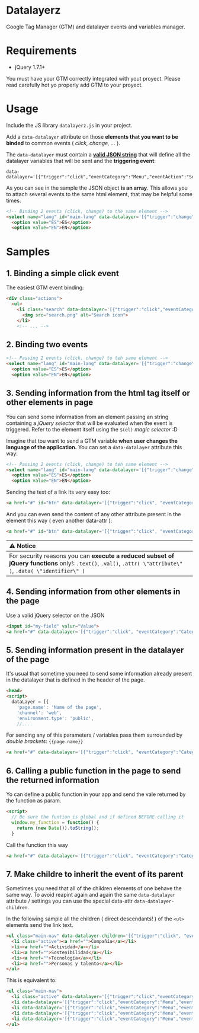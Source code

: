 # Datalayerz
Google Tag Manager (GTM) and datalayer events and variables manager.

# Requirements

- jQuery 1.7.1+

You must have your GTM correctly integrated with yout proyect. Please read carefully hot yo properly add GTM to your proyect.

# Usage

Include the JS library `datalayerz.js` in your project.

Add a `data-datalayer` attribute on those **elements that you want to be binded** to common events ( _click, change, ..._ ).

The `data-datalayer` must contain a **[valid JSON string](https://jsonlint.com/)** that will define all the datalayer variables that will be sent and the **triggering event**:

````
data-datalayer='[{"trigger":"click","eventCategory":"Menu","eventAction":"Search"}]'
````

As you can see in the sample the JSON object **is an array**. This allows you to attach several events to the same html element, that may be helpful some times.

````html
<!-- Binding 2 events (click, change) to the same element -->
<select name="lang" id="main-lang" data-datalayer='[{"trigger":"change", "eventCategory":"Category1", "eventAction":"Language changed"}, {"trigger":"click", "eventCategory":"Category2", "eventAction":"Open lang selector"}]'>
  <option value="ES">ES</option>
  <option value="EN">EN</option>
````

# Samples

## 1. Binding a simple click event

The easiest GTM event binding:

````html
<div class="actions">
  <ul>
    <li class="search" data-datalayer='[{"trigger":"click","eventCategory":"Menu","eventAction":"Show search"}]' >
      <img src="search.png" alt="Search icon">
    </li>
    <!-- ... -->
````

## 2. Binding two events

````html
<!-- Passing 2 events (click, change) to teh same element -->
<select name="lang" id="main-lang" data-datalayer='[{"trigger":"change", "eventCategory":"Category1", "eventAction":"Language changed"}, {"trigger":"click", "eventCategory":"Category2", "eventAction":"Open lang selector"}]'>
  <option value="ES">ES</option>
  <option value="EN">EN</option>
````

## 3. Sending information from the html tag itself or other elements in page

You can send some information from an element passing an string containing a _jQuery selector_ that will be evaluated when the event is triggered. Refer to the element itself using the `$(el)` _magic selector_ :D

Imagine that tou want to send a GTM variable **when user changes the language of the application.** You can set a `data-datalayer` attribute this way:

````html
<!-- Passing 2 events (click, change) to teh same element -->
<select name="lang" id="main-lang" data-datalayer='[{"trigger":"change", "eventCategory":"Category1", "eventAction":"Language changed", "eventLabel":"$(el).val()"}]'>
  <option value="ES">ES</option>
  <option value="EN">EN</option>
````

Sending the text of a link its very easy too:

````html
<a href="#" id="btn" data-datalayer='[{"trigger":"click", "eventCategory":"Category", "eventAction":"Action", "eventLabel":"$(el).text()"}]'>Text of the link</a>
````

And you can even send the content of any other attribute present in the element this way ( even another data-attr ):

````html
<a href="#" id="btn" data-datalayer='[{"trigger":"click", "eventCategory":"Category", "eventAction":"Action", "eventLabel":"$(el).attr(\"id\")"}]'>Text of the link</a>
````

| :warning: **Notice** |
| :--- |
| For security reasons you can **execute a reduced subset of jQuery functions** only!: `.text()`, `.val()`, `.attr( \"attribute\" )`, `.data( \"identifier\" )` |

## 4. Sending information from other elements in the page

Use a valid jQuery selector on the JSON

````html
<input id="my-field" valur="Value">
<a href="#" data-datalayer='[{"trigger":"click", "eventCategory":"Category", "eventAction":"Action", "eventLabel":"$(\"my-field\").val()"}]'>Send input value</a>
````

## 5. Sending information present in the datalayer of the page

It's usual that sometime you need to send some information already present in the datalayer that is defined in the header of the page.

````html
<head>
<script>
  dataLayer = [{
    'page.name': 'Name of the page',
    'channel': 'web',
    'environment.type': 'public',
    //....
````

For sending any of this parameters / variables pass them surrounded by _double brackets_: `{{page.name}}`

````html
<a href="#" data-datalayer='[{"trigger":"click", "eventCategory":"Category", "eventAction":"Action", "eventLabel":"{{page.name}}"}]'>Send input value</a>
````

## 6. Calling a public function in the page to send the returned information

Yo can define a public function in your app and send the vale returned by the function as param.

````html
<script>
  // Be sure the funtion is global and if defined BEFORE calling it
  window.my_function = function() {
    return (new Date()).toString();
  }
````

Call the function this way

````html
<a href="#" data-datalayer='[{"trigger":"click", "eventCategory":"Category", "eventAction":"Action", "eventLabel":"window.my_function"}]'>Send time of click</a>
````

## 7. Make childre to inherit the event of its parent

Sometimes you need that all of the children elements of one behave the same way. To avoid reapint again and again the same `data-datalayer` attribute / settings you can use the special data-attr `data-datalayer-children`.

In the following sample all the children ( direct descendants! ) of the `<ul>` elements send the link text.

````html
<ul class="main-nav" data-datalayer-children='[{"trigger":"click", "eventCategory":"Menu","eventAction":"$(el).text()"}]' >
  <li class="active"><a href="">Compañía</a></li>
  <li><a href="">Actividad</a></li>
  <li><a href="">Sostenibilidad</a></li>
  <li><a href="">Tecnología</a></li>
  <li><a href="">Personas y talento</a></li>
</ul>
````

This is equivalent to:

````html
<ul class="main-nav">
  <li class="active" data-datalayer='[{"trigger":"click","eventCategory":"Menu","eventAction":"$(el).text()"}]'><a href="">Compañía</a></li>
  <li data-datalayer='[{"trigger":"click","eventCategory":"Menu","eventAction":"$(el).text()"}]'><a href="">Actividad</a></li>
  <li data-datalayer='[{"trigger":"click","eventCategory":"Menu","eventAction":"$(el).text()"}]'><a href="">Sostenibilidad</a></li>
  <li data-datalayer='[{"trigger":"click","eventCategory":"Menu","eventAction":"$(el).text()"}]'><a href="">Tecnología</a></li>
  <li data-datalayer='[{"trigger":"click","eventCategory":"Menu","eventAction":"$(el).text()"}]'><a href="">Personas y talento</a></li>
</ul>
````
